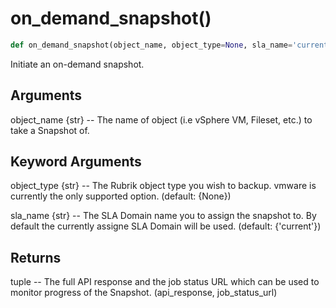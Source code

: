 # on_demand_snapshot()

```py
def on_demand_snapshot(object_name, object_type=None, sla_name='current')
```

Initiate an on-demand snapshot.

## Arguments
object_name {str} -- The name of object (i.e vSphere VM, Fileset, etc.) to take a Snapshot of.


## Keyword Arguments
object_type {str} -- The Rubrik object type you wish to backup. vmware is currently the only supported option. (default: {None})

sla_name {str} -- The SLA Domain name you to assign the snapshot to. By default the currently assigne SLA Domain will be used. (default: {'current'})


## Returns
tuple -- The full API response and the job status URL which can be used to monitor progress of the Snapshot. (api_response, job_status_url)



